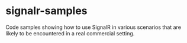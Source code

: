 # signalr-samples
Code samples showing how to use SignalR in various scenarios that are likely to be encountered in a real commercial setting.
